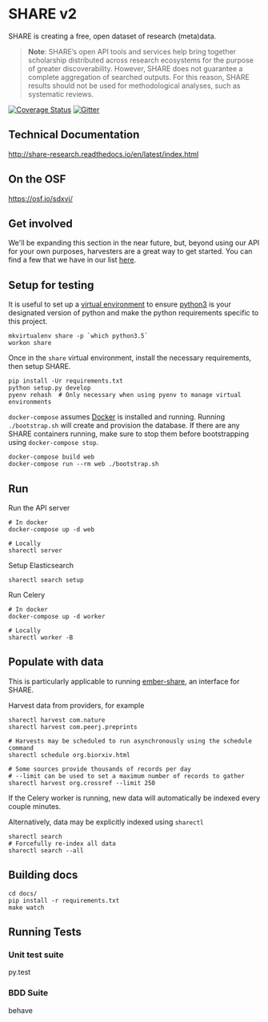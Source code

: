 # SHARE v2

SHARE is creating a free, open dataset of research (meta)data.

> **Note**: SHARE’s open API tools and services help bring together scholarship distributed across research ecosystems for the purpose of greater discoverability. However, SHARE does not guarantee a complete aggregation of searched outputs. For this reason, SHARE results should not be used for methodological analyses, such as systematic reviews.

[![Coverage Status](https://coveralls.io/repos/github/CenterForOpenScience/SHARE/badge.svg?branch=develop)](https://coveralls.io/github/CenterForOpenScience/SHARE?branch=develop)
[![Gitter](https://badges.gitter.im/CenterForOpenScience/SHARE.svg)](https://gitter.im/CenterForOpenScience/SHARE)

## Technical Documentation

http://share-research.readthedocs.io/en/latest/index.html


## On the OSF

https://osf.io/sdxvj/


## Get involved

We'll be expanding this section in the near future, but, beyond using our API for your own purposes, harvesters are a great way to get started. You can find a few that we have in our list [here](https://github.com/CenterForOpenScience/SHARE/issues/510).

## Setup for testing
It is useful to set up a [virtual environment](http://virtualenvwrapper.readthedocs.io/en/latest/install.html) to ensure [python3](https://www.python.org/downloads/) is your designated version of python and make the python requirements specific to this project.

    mkvirtualenv share -p `which python3.5`
    workon share

Once in the `share` virtual environment, install the necessary requirements, then setup SHARE.

    pip install -Ur requirements.txt
    python setup.py develop
    pyenv rehash  # Only necessary when using pyenv to manage virtual environments

`docker-compose` assumes [Docker](https://www.docker.com/) is installed and running. Running `./bootstrap.sh` will create and provision the database. If there are any SHARE containers running, make sure to stop them before bootstrapping using `docker-compose stop`.

    docker-compose build web
    docker-compose run --rm web ./bootstrap.sh

## Run
Run the API server

    # In docker
    docker-compose up -d web

    # Locally
    sharectl server

Setup Elasticsearch

    sharectl search setup

Run Celery

    # In docker
    docker-compose up -d worker

    # Locally
    sharectl worker -B

## Populate with data
This is particularly applicable to running [ember-share](https://github.com/CenterForOpenScience/ember-share), an interface for SHARE.

Harvest data from providers, for example

    sharectl harvest com.nature
    sharectl harvest com.peerj.preprints

    # Harvests may be scheduled to run asynchronously using the schedule command
    sharectl schedule org.biorxiv.html

    # Some sources provide thousands of records per day
    # --limit can be used to set a maximum number of records to gather
    sharectl harvest org.crossref --limit 250

If the Celery worker is running, new data will automatically be indexed every couple minutes.

Alternatively, data may be explicitly indexed using `sharectl`

    sharectl search
    # Forcefully re-index all data
    sharectl search --all

## Building docs

    cd docs/
    pip install -r requirements.txt
    make watch

## Running Tests

### Unit test suite

  py.test

### BDD Suite

  behave

